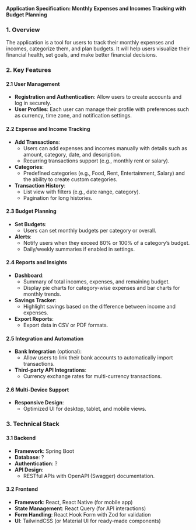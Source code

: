 **Application Specification: Monthly Expenses and Incomes Tracking with Budget Planning**

### **1. Overview**
The application is a tool for users to track their monthly expenses and incomes, categorize them, and plan budgets. It will help users visualize their financial health, set goals, and make better financial decisions.

### **2. Key Features**

#### **2.1 User Management**
- **Registration and Authentication**: Allow users to create accounts and log in securely.
- **User Profiles**: Each user can manage their profile with preferences such as currency, time zone, and notification settings.

#### **2.2 Expense and Income Tracking**
- **Add Transactions**:
    - Users can add expenses and incomes manually with details such as amount, category, date, and description.
    - Recurring transactions support (e.g., monthly rent or salary).
- **Categories**:
    - Predefined categories (e.g., Food, Rent, Entertainment, Salary) and the ability to create custom categories.
- **Transaction History**:
    - List view with filters (e.g., date range, category).
    - Pagination for long histories.

#### **2.3 Budget Planning**
- **Set Budgets**:
    - Users can set monthly budgets per category or overall.
- **Alerts**:
    - Notify users when they exceed 80% or 100% of a category’s budget.
    - Daily/weekly summaries if enabled in settings.

#### **2.4 Reports and Insights**
- **Dashboard**:
    - Summary of total incomes, expenses, and remaining budget.
    - Display pie charts for category-wise expenses and bar charts for monthly trends.
- **Savings Tracker**:
    - Highlight savings based on the difference between income and expenses.
- **Export Reports**:
    - Export data in CSV or PDF formats.

#### **2.5 Integration and Automation**
- **Bank Integration** (optional):
    - Allow users to link their bank accounts to automatically import transactions.
- **Third-party API Integrations**:
    - Currency exchange rates for multi-currency transactions.

#### **2.6 Multi-Device Support**
- **Responsive Design**:
    - Optimized UI for desktop, tablet, and mobile views.

### **3. Technical Stack**

#### **3.1 Backend**
- **Framework**: Spring Boot
- **Database**: ?
- **Authentication**: ?
- **API Design**:
    - RESTful APIs with OpenAPI (Swagger) documentation.

#### **3.2 Frontend**
- **Framework**: React, React Native (for mobile app)
- **State Management**: React Query (for API interactions)
- **Form Handling**: React Hook Form with Zod for validation
- **UI**: TailwindCSS (or Material UI for ready-made components)